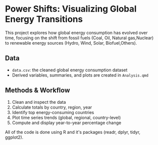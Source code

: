 # Power Shifts: Visualizing Global Energy Transitions
This project explores how global energy consumption has evolved over time, focusing on the shift from fossil fuels (Coal, Oil, Natural gas,Nuclear) to renewable energy sources (Hydro, Wind, Solar, Biofuel,Others).

## Data  
- `data.csv`: the cleaned global energy consumption dataset  
- Derived variables, summaries, and plots are created in `Analysis.qmd`

 ## Methods & Workflow  
1. Clean and inspect the data  
2. Calculate totals by country, region, year  
3. Identify top energy-consuming countries  
4. Plot time series trends (global, regional, country-level)  
5. Compute and display year-to-year percentage change

All of the code is done using R and it's packages (readr, dplyr, tidyr, ggplot2).
